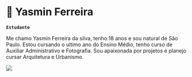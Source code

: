 #  👩 Yasmin Ferreira

**`Estudante`**

Me chamo Yasmin Ferreira da silva, tenho 18 anos e sou natural de São Paulo. Estou cursando o ultimo ano do Ensino Médio, tenho curso de Auxiliar Administrativo e Fotografia. Sou apaixonada por projetos e planejo cursar Arquitetura e Urbanismo.
<div> 
  <a href="https://instagram.com/yasmin.2wavy" target="_blank"><img src="https://img.shields.io/badge/-Instagram-%23E4405F?style=for-the-badge&logo=instagram&logoColor=white" target="_blank"></a>
  <a href = "yasminferreirapm@gmail.com><img src="https://img.shields.io/badge/-Gmail-%23333?style=for-the-badge&logo=gmail&logoColor=white" target="_blank"></a>
  
</div>
